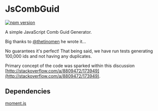 # JsCombGuid

[![npm version](https://badge.fury.io/js/%40ryanande%2Fjscombguid.svg)](https://badge.fury.io/js/%40ryanande%2Fjscombguid)

A simple JavaScript Comb Guid Generator.

Big thanks to [@thetinomen](https://twitter.com/thetinomen) he wrote it...

No guarantees it's perfect! 
That being said, we have run tests generating 100,000 ids and not having any duplicates.

Primary concept of the code was sparked within this discussion [http://stackoverflow.com/a/8809472/173949](http://stackoverflow.com/a/8809472/173949).

## Dependencies

[moment.js](http://momentjs.com/)
